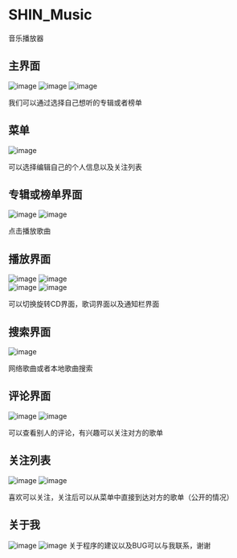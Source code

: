 # SHIN_Music
音乐播放器

## 主界面
![image](https://img-blog.csdn.net/20180901110416808?watermark/2/text/aHR0cHM6Ly9ibG9nLmNzZG4ubmV0L3hqaF9zaGlu/font/5a6L5L2T/fontsize/400/fill/I0JBQkFCMA==/dissolve/70)    ![image](https://img-blog.csdn.net/20180901110440602?watermark/2/text/aHR0cHM6Ly9ibG9nLmNzZG4ubmV0L3hqaF9zaGlu/font/5a6L5L2T/fontsize/400/fill/I0JBQkFCMA==/dissolve/70)    ![image](https://img-blog.csdn.net/20180901110458802?watermark/2/text/aHR0cHM6Ly9ibG9nLmNzZG4ubmV0L3hqaF9zaGlu/font/5a6L5L2T/fontsize/400/fill/I0JBQkFCMA==/dissolve/70)

我们可以通过选择自己想听的专辑或者榜单

## 菜单
![image](https://img-blog.csdn.net/20180901110526653?watermark/2/text/aHR0cHM6Ly9ibG9nLmNzZG4ubmV0L3hqaF9zaGlu/font/5a6L5L2T/fontsize/400/fill/I0JBQkFCMA==/dissolve/70) 

可以选择编辑自己的个人信息以及关注列表

## 专辑或榜单界面
![image](https://img-blog.csdn.net/20180901110612181?watermark/2/text/aHR0cHM6Ly9ibG9nLmNzZG4ubmV0L3hqaF9zaGlu/font/5a6L5L2T/fontsize/400/fill/I0JBQkFCMA==/dissolve/70)     ![image](https://img-blog.csdn.net/2018090111063527?watermark/2/text/aHR0cHM6Ly9ibG9nLmNzZG4ubmV0L3hqaF9zaGlu/font/5a6L5L2T/fontsize/400/fill/I0JBQkFCMA==/dissolve/70)

点击播放歌曲

## 播放界面
![image](https://img-blog.csdn.net/20180901110726228?watermark/2/text/aHR0cHM6Ly9ibG9nLmNzZG4ubmV0L3hqaF9zaGlu/font/5a6L5L2T/fontsize/400/fill/I0JBQkFCMA==/dissolve/70)    ![image](https://img-blog.csdn.net/20180901110754207?watermark/2/text/aHR0cHM6Ly9ibG9nLmNzZG4ubmV0L3hqaF9zaGlu/font/5a6L5L2T/fontsize/400/fill/I0JBQkFCMA==/dissolve/70)    
![image](https://img-blog.csdn.net/20180901110820523?watermark/2/text/aHR0cHM6Ly9ibG9nLmNzZG4ubmV0L3hqaF9zaGlu/font/5a6L5L2T/fontsize/400/fill/I0JBQkFCMA==/dissolve/70)    ![image](https://img-blog.csdn.net/20180901110841783?watermark/2/text/aHR0cHM6Ly9ibG9nLmNzZG4ubmV0L3hqaF9zaGlu/font/5a6L5L2T/fontsize/400/fill/I0JBQkFCMA==/dissolve/70)

可以切换旋转CD界面，歌词界面以及通知栏界面

## 搜索界面
![image](https://img-blog.csdn.net/20180901110921436?watermark/2/text/aHR0cHM6Ly9ibG9nLmNzZG4ubmV0L3hqaF9zaGlu/font/5a6L5L2T/fontsize/400/fill/I0JBQkFCMA==/dissolve/70)

网络歌曲或者本地歌曲搜索

## 评论界面
![image](https://img-blog.csdn.net/20180901111112707?watermark/2/text/aHR0cHM6Ly9ibG9nLmNzZG4ubmV0L3hqaF9zaGlu/font/5a6L5L2T/fontsize/400/fill/I0JBQkFCMA==/dissolve/70)     ![image](https://img-blog.csdn.net/2018090111103229?watermark/2/text/aHR0cHM6Ly9ibG9nLmNzZG4ubmV0L3hqaF9zaGlu/font/5a6L5L2T/fontsize/400/fill/I0JBQkFCMA==/dissolve/70)

可以查看别人的评论，有兴趣可以关注对方的歌单

## 关注列表
![image](https://img-blog.csdn.net/20180901111155941?watermark/2/text/aHR0cHM6Ly9ibG9nLmNzZG4ubmV0L3hqaF9zaGlu/font/5a6L5L2T/fontsize/400/fill/I0JBQkFCMA==/dissolve/70)     ![image](https://img-blog.csdn.net/2018090111121955?watermark/2/text/aHR0cHM6Ly9ibG9nLmNzZG4ubmV0L3hqaF9zaGlu/font/5a6L5L2T/fontsize/400/fill/I0JBQkFCMA==/dissolve/70)

喜欢可以关注，关注后可以从菜单中直接到达对方的歌单（公开的情况）

## 关于我
![image](https://img-blog.csdn.net/20180901111253356?watermark/2/text/aHR0cHM6Ly9ibG9nLmNzZG4ubmV0L3hqaF9zaGlu/font/5a6L5L2T/fontsize/400/fill/I0JBQkFCMA==/dissolve/70)     ![image](https://img-blog.csdn.net/20180901111317476?watermark/2/text/aHR0cHM6Ly9ibG9nLmNzZG4ubmV0L3hqaF9zaGlu/font/5a6L5L2T/fontsize/400/fill/I0JBQkFCMA==/dissolve/70)
关于程序的建议以及BUG可以与我联系，谢谢
